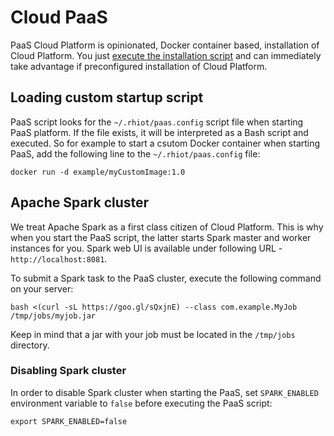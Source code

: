 # Cloud PaaS

PaaS Cloud Platform is opinionated, Docker container based, installation of Cloud Platform. You just
[execute the installation script](starting.md) and can immediately take advantage if preconfigured installation of
Cloud Platform.

## Loading custom startup script

PaaS script looks for the `~/.rhiot/paas.config` script file when starting PaaS platform. If the file exists, it will
be interpreted as a Bash script and executed. So for example to start a csutom Docker container when starting PaaS, add
the following line to the `~/.rhiot/paas.config` file:

    docker run -d example/myCustomImage:1.0

## Apache Spark cluster

We treat Apache Spark as a first class citizen of Cloud Platform. This is why when you start the PaaS script, the latter
starts Spark master and worker instances for you. Spark web UI is available under following URL - `http://localhost:8081`.

To submit a Spark task to the PaaS cluster, execute the following command on your server:

    bash <(curl -sL https://goo.gl/sQxjnE) --class com.example.MyJob  /tmp/jobs/myjob.jar

Keep in mind that a jar with your job must be located in the `/tmp/jobs` directory.

### Disabling Spark cluster

In order to disable Spark cluster when starting the PaaS, set `SPARK_ENABLED` environment variable to `false` before
executing the PaaS script:

    export SPARK_ENABLED=false

